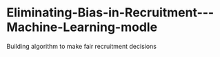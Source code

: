 # Eliminating-Bias-in-Recruitment---Machine-Learning-modle
Building algorithm to make fair recruitment decisions

